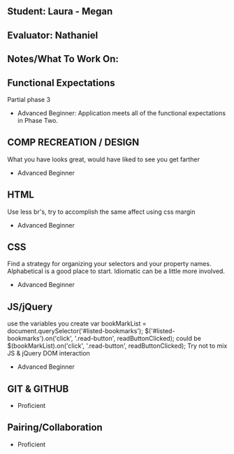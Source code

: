 ## Student: Laura - Megan
## Evaluator: Nathaniel
## Notes/What To Work On:

## Functional Expectations
Partial phase 3
* Advanced Beginner: Application meets all of the functional expectations in Phase Two.

## COMP RECREATION / DESIGN
What you have looks great, would have liked to see you get farther
* Advanced Beginner  

## HTML
Use less br's, try to accomplish the same affect using css margin
* Advanced Beginner  

## CSS
Find a strategy for organizing your selectors and your property names. Alphabetical is a good place to start. Idiomatic can be a little more involved.
* Advanced Beginner  


## JS/jQuery
use the variables you create
var bookMarkList = document.querySelector('#listed-bookmarks');
$('#listed-bookmarks').on('click', '.read-button', readButtonClicked);
could be 
$(bookMarkList).on('click', '.read-button', readButtonClicked);
Try not to mix JS & jQuery DOM interaction
* Advanced Beginner  

## GIT & GITHUB
* Proficient  

## Pairing/Collaboration
* Proficient  
